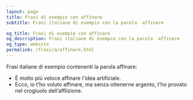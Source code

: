 ```yaml
---
layout: page
title: Frasi di esempio con affinare 
subtitle: Frasi italiane di esempio con la parola  affinare

og_title: Frasi di esempio con affinare 
og_description: Frasi italiane di esempio con la parola  affinare
og_type: website
permalink: /frasi/a/affinare.html
---
```


Frasi italiane di esempio contenenti la parola affinare:


- È molto più veloce affinare l'idea artificiale.
- Ecco, io t’ho voluto affinare, ma senza ottenerne argento, t’ho provato nel crogiuolo dell’afflizione.
